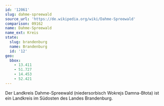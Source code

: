 ```yaml
---
id: '12061'
slug: dahme-spreewald
source_url: 'https://de.wikipedia.org/wiki/Dahme-Spreewald'
comparison: 09162
name: Dahme-Spreewald
name_ext: Kreis
state:
  slug: brandenburg
  name: Brandenburg
  id: '12'
geo:
  bbox:
    - 13.411
    - 51.727
    - 14.453
    - 52.421
---
```


Der Landkreis Dahme-Spreewald (niedersorbisch Wokrejs Damna-Błota) ist ein Landkreis im Südosten des Landes Brandenburg.
